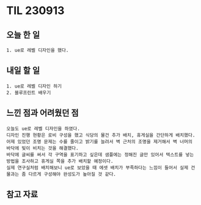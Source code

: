 TIL 230913
======

오늘 한 일
------

	1. ue로 레벨 디자인을 했다.


내일 할 일
------

	1. ue로 레벨 디자인 하기
 	2. 블루프린트 배우기


느낀 점과 어려웠던 점
------
```
오늘도 ue로 레벨 디자인을 하였다. 
디자인 진행 현황은 로비 구성을 했고 식당의 물건 추가 배치, 휴게실을 간단하게 배치했다.
어제 있었던 조명 문제는 수를 줄이고 밝기를 늘려서 벽 근처의 조명을 제거해서 벽 너머의 바닥에 빛이 비치는 것을 해결했다.
바닥에 글씨를 써서 각 구역을 표기하고 싶은데 샘플에는 정해진 글만 있어서 텍스트를 넣는 방법을 조사하고 휴게실 쪽을 추가 배치할 예정이다.
실제 연구실처럼 배치해보니 ue로 보았을 때 에셋 배치가 부족하다는 느낌이 들어서 실제 건물과는 좀 다르게 구성해야 완성도가 높아질 것 같다.

```

참고 자료
------
